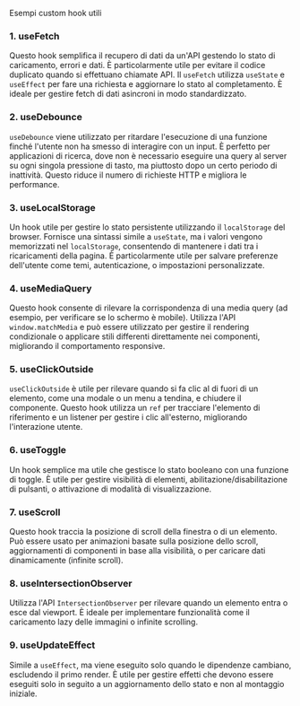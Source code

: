 Esempi custom hook utili

### 1. **useFetch**
Questo hook semplifica il recupero di dati da un'API gestendo lo stato di caricamento, errori e dati. È particolarmente utile per evitare il codice duplicato quando si effettuano chiamate API. Il `useFetch` utilizza `useState` e `useEffect` per fare una richiesta e aggiornare lo stato al completamento. È ideale per gestire fetch di dati asincroni in modo standardizzato.

### 2. **useDebounce**
`useDebounce` viene utilizzato per ritardare l'esecuzione di una funzione finché l'utente non ha smesso di interagire con un input. È perfetto per applicazioni di ricerca, dove non è necessario eseguire una query al server su ogni singola pressione di tasto, ma piuttosto dopo un certo periodo di inattività. Questo riduce il numero di richieste HTTP e migliora le performance.

### 3. **useLocalStorage**
Un hook utile per gestire lo stato persistente utilizzando il `localStorage` del browser. Fornisce una sintassi simile a `useState`, ma i valori vengono memorizzati nel `localStorage`, consentendo di mantenere i dati tra i ricaricamenti della pagina. È particolarmente utile per salvare preferenze dell'utente come temi, autenticazione, o impostazioni personalizzate.

### 4. **useMediaQuery**
Questo hook consente di rilevare la corrispondenza di una media query (ad esempio, per verificare se lo schermo è mobile). Utilizza l'API `window.matchMedia` e può essere utilizzato per gestire il rendering condizionale o applicare stili differenti direttamente nei componenti, migliorando il comportamento responsive.

### 5. **useClickOutside**
`useClickOutside` è utile per rilevare quando si fa clic al di fuori di un elemento, come una modale o un menu a tendina, e chiudere il componente. Questo hook utilizza un `ref` per tracciare l'elemento di riferimento e un listener per gestire i clic all'esterno, migliorando l'interazione utente.

### 6. **useToggle**
Un hook semplice ma utile che gestisce lo stato booleano con una funzione di toggle. È utile per gestire visibilità di elementi, abilitazione/disabilitazione di pulsanti, o attivazione di modalità di visualizzazione.

### 7. **useScroll**
Questo hook traccia la posizione di scroll della finestra o di un elemento. Può essere usato per animazioni basate sulla posizione dello scroll, aggiornamenti di componenti in base alla visibilità, o per caricare dati dinamicamente (infinite scroll).

### 8. **useIntersectionObserver**
Utilizza l'API `IntersectionObserver` per rilevare quando un elemento entra o esce dal viewport. È ideale per implementare funzionalità come il caricamento lazy delle immagini o infinite scrolling.

### 9. **useUpdateEffect**
Simile a `useEffect`, ma viene eseguito solo quando le dipendenze cambiano, escludendo il primo render. È utile per gestire effetti che devono essere eseguiti solo in seguito a un aggiornamento dello stato e non al montaggio iniziale.

